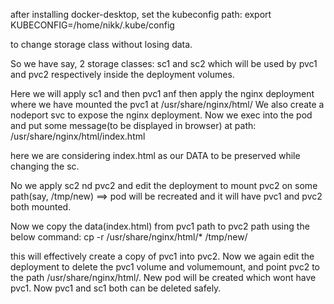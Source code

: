 after installing docker-desktop, set the kubeconfig path:
export KUBECONFIG=/home/nikk/.kube/config

to change storage class without losing data.

So we have say, 2 storage classes: sc1 and sc2 which will be used by pvc1 and pvc2 respectively inside the deployment volumes.

Here we will apply sc1 and then pvc1 anf then apply the nginx deployment where we have mounted the pvc1 at /usr/share/nginx/html/
We also create a nodeport svc to expose the nginx deployment.
Now we exec into the pod and put some message(to be displayed in browser) at path: /usr/share/nginx/html/index.html

here we are considering index.html as our DATA to be preserved while changing the sc.

No we apply sc2 nd pvc2 and edit the deployment to mount pvc2 on some path(say, /tmp/new) ==> pod will be recreated and it will have pvc1 and pvc2 both mounted.

Now we copy the data(index.html) from pvc1 path to pvc2 path using the below command:
cp -r /usr/share/nginx/html/* /tmp/new/

this will effectively create a copy of pvc1 into pvc2.
Now we again edit the deployment to delete the pvc1 volume and volumemount, and point pvc2 to the path /usr/share/nginx/html/.
New pod will be created which wont have pvc1. Now pvc1 and sc1 both can be deleted safely.









